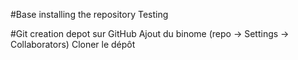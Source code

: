 #Base 
installing the repository
Testing

#Git
creation depot sur GitHub
Ajout du binome (repo → Settings → Collaborators)
Cloner le dépôt




